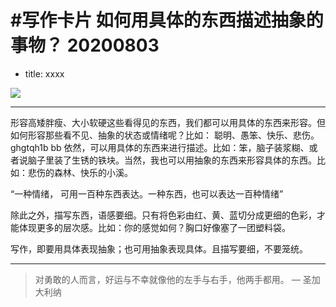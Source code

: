 # #写作卡片 如何用具体的东西描述抽象的事物？ 20200803

- title: xxxx

![](http://cdn.hackdapp.com/2020-08-03-20200803%20-%20%E5%A6%82%E4%BD%95%E7%94%A8%E5%85%B7%E4%BD%93%E7%9A%84%E4%B8%9C%E8%A5%BF%E8%A1%A8%E7%A4%BA%E6%8A%BD%E8%B1%A1.jpg)

---

形容高矮胖瘦、大小软硬这些看得见的东西，我们都可以用具体的东西来形容。但如何形容那些看不见、抽象的状态或情绪呢？比如： 聪明、愚笨、快乐、悲伤。
ghgtqh1b  bb
依然，可以用具体的东西来进行描述。比如：笨，脑子装浆糊、或者说脑子里装了生锈的铁块。当然，我也可以用抽象的东西来形容具体的东西。比如：悲伤的森林、快乐的小溪。

“一种情绪， 可用一百种东西表达。一种东西，也可以表达一百种情绪”

除此之外，描写东西，语感要细。只有将色彩由红、黄、蓝切分成更细的色彩，才能体现更多的层次感。比如：你的感觉如何？胸口好像塞了一团塑料袋。

写作，即要用具体表现抽象；也可用抽象表现具体。且描写要细，不要笼统。

---

> 对勇敢的人而言，好运与不幸就像他的左手与右手，他两手都用。  — 圣加大利纳
